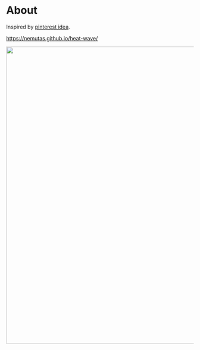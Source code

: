 # About

Inspired by [pinterest idea](https://pin.it/63jDBJ7).

https://nemutas.github.io/heat-wave/

<img src='https://user-images.githubusercontent.com/46724121/230317808-cd765f8f-6d05-4755-a63e-5db505eb56c9.png' width='800' />
